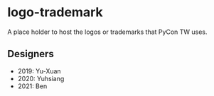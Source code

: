 # logo-trademark
A place holder to host the logos or trademarks that PyCon TW uses.

## Designers

- 2019: Yu-Xuan
- 2020: Yuhsiang
- 2021: Ben
